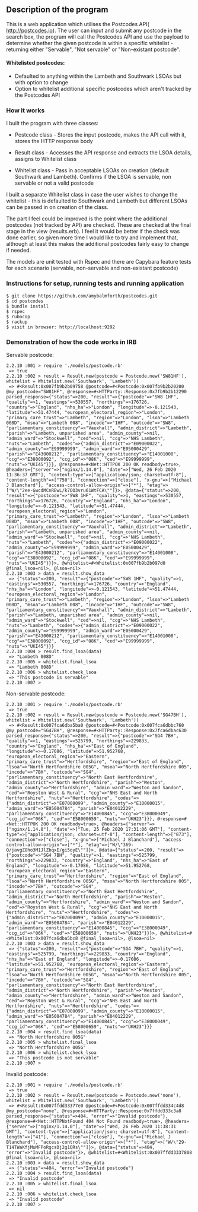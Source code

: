 ## Description of the program

This is a web application which utilises the Postcodes API(​http://postcodes.io). The user can input and submit any postcode in the search box, the program will call the Postcodes API and use the payload to determine whether the given postcode is within a specific whitelist - returning either "Servable", "Not servable" or "Non-existant postcode".

#### Whitelisted postcodes:

- Defaulted to anything within the Lambeth and Southwark LSOAs but with option to change
- Option to whitelist additional specific postcodes which aren't tracked by the Postcodes API

### How it works

I built the program with three classes:

* Postcode class - Stores the input postcode, makes the API call with it, stores the HTTP response body

* Result class - Accesses the API response and extracts the LSOA details, assigns to Whitelist class

* Whitelist class - Pass in acceptable LSOAs on creation (default Southwark and Lambeth). Confirms if the LSOA is servable, non servable or not a valid postcode

I built a separate Whitelist class in case the user wishes to change the whitelist - this is defaulted to Southwark and Lambeth but different LSOAs can be passed in on creation of the class.

The part I feel could be improved is the point where the additional postcodes (not tracked by API) are checked. These are checked at the final stage in the view (results.erb). I feel it would be better if the check was done earlier, so given more time I would like to try and implement that, although at least this makes the additional postcodes fairly easy to change if needed.

The models are unit tested with Rspec and there are Capybara feature tests for each scenario (servable, non-servable and non-existant postcode)

### Instructions for setup, running tests and running application

```
$ git clone https://github.com/amybalmforth/postcodes.git
$ cd postcodes
$ bundle install
$ rspec
$ rubocop
$ rackup
$ visit in browser: http://localhost:9292
```

### Demonstration of how the code works in IRB

Servable postcode:
```
2.2.10 :001 > require './models/postcode.rb'
 => true
2.2.10 :002 > result = Result.new(postcode = Postcode.new('SW81HF'), whitelist = Whitelist.new('Southwark', 'Lambeth'))
 => #<Result:0x007fb9b2b09758 @postcode=#<Postcode:0x007fb9b2b20200 @my_postcode="SW81HF", @response=#<HTTParty::Response:0x7fb9b2b12290 parsed_response={"status"=>200, "result"=>{"postcode"=>"SW8 1HF", "quality"=>1, "eastings"=>530557, "northings"=>176726, "country"=>"England", "nhs_ha"=>"London", "longitude"=>-0.121543, "latitude"=>51.47444, "european_electoral_region"=>"London", "primary_care_trust"=>"Lambeth", "region"=>"London", "lsoa"=>"Lambeth 008D", "msoa"=>"Lambeth 008", "incode"=>"1HF", "outcode"=>"SW8", "parliamentary_constituency"=>"Vauxhall", "admin_district"=>"Lambeth", "parish"=>"Lambeth, unparished area", "admin_county"=>nil, "admin_ward"=>"Stockwell", "ced"=>nil, "ccg"=>"NHS Lambeth", "nuts"=>"Lambeth", "codes"=>{"admin_district"=>"E09000022", "admin_county"=>"E99999999", "admin_ward"=>"E05000429", "parish"=>"E43000212", "parliamentary_constituency"=>"E14001008", "ccg"=>"E38000092", "ccg_id"=>"08K", "ced"=>"E99999999", "nuts"=>"UKI45"}}}, @response=#<Net::HTTPOK 200 OK readbody=true>, @headers={"server"=>["nginx/1.14.0"], "date"=>["Wed, 26 Feb 2020 11:36:37 GMT"], "content-type"=>["application/json; charset=utf-8"], "content-length"=>["750"], "connection"=>["close"], "x-gnu"=>["Michael J Blanchard"], "access-control-allow-origin"=>["*"], "etag"=>["W/\"2ee-GwcdMCnREwL/k7OO3vru61WtFCA\""]}>, @data={"status"=>200, "result"=>{"postcode"=>"SW8 1HF", "quality"=>1, "eastings"=>530557, "northings"=>176726, "country"=>"England", "nhs_ha"=>"London", "longitude"=>-0.121543, "latitude"=>51.47444, "european_electoral_region"=>"London", "primary_care_trust"=>"Lambeth", "region"=>"London", "lsoa"=>"Lambeth 008D", "msoa"=>"Lambeth 008", "incode"=>"1HF", "outcode"=>"SW8", "parliamentary_constituency"=>"Vauxhall", "admin_district"=>"Lambeth", "parish"=>"Lambeth, unparished area", "admin_county"=>nil, "admin_ward"=>"Stockwell", "ced"=>nil, "ccg"=>"NHS Lambeth", "nuts"=>"Lambeth", "codes"=>{"admin_district"=>"E09000022", "admin_county"=>"E99999999", "admin_ward"=>"E05000429", "parish"=>"E43000212", "parliamentary_constituency"=>"E14001008", "ccg"=>"E38000092", "ccg_id"=>"08K", "ced"=>"E99999999", "nuts"=>"UKI45"}}}>, @whitelist=#<Whitelist:0x007fb9b2b097d0 @final_lsoa=nil>, @lsoa=nil>
2.2.10 :003 > data = result.show_data
 => {"status"=>200, "result"=>{"postcode"=>"SW8 1HF", "quality"=>1, "eastings"=>530557, "northings"=>176726, "country"=>"England", "nhs_ha"=>"London", "longitude"=>-0.121543, "latitude"=>51.47444, "european_electoral_region"=>"London", "primary_care_trust"=>"Lambeth", "region"=>"London", "lsoa"=>"Lambeth 008D", "msoa"=>"Lambeth 008", "incode"=>"1HF", "outcode"=>"SW8", "parliamentary_constituency"=>"Vauxhall", "admin_district"=>"Lambeth", "parish"=>"Lambeth, unparished area", "admin_county"=>nil, "admin_ward"=>"Stockwell", "ced"=>nil, "ccg"=>"NHS Lambeth", "nuts"=>"Lambeth", "codes"=>{"admin_district"=>"E09000022", "admin_county"=>"E99999999", "admin_ward"=>"E05000429", "parish"=>"E43000212", "parliamentary_constituency"=>"E14001008", "ccg"=>"E38000092", "ccg_id"=>"08K", "ced"=>"E99999999", "nuts"=>"UKI45"}}}
2.2.10 :004 > result.find_lsoa(data)
 => "Lambeth 008D"
2.2.10 :005 > whitelist.final_lsoa
 => "Lambeth 008D"
2.2.10 :006 > whitelist.check_lsoa
 => "This postcode is servable"
2.2.10 :007 >
```

Non-servable postcode:
```
2.2.10 :001 > require './models/postcode.rb'
 => true
2.2.10 :002 > result = Result.new(postcode = Postcode.new('SG47BH'), whitelist = Whitelist.new('Southwark', 'Lambeth'))
 => #<Result:0x007fca6dba5ba0 @postcode=#<Postcode:0x007fca6dbbc760 @my_postcode="SG47BH", @response=#<HTTParty::Response:0x7fca6dbac630 parsed_response={"status"=>200, "result"=>{"postcode"=>"SG4 7BH", "quality"=>1, "eastings"=>525799, "northings"=>229833, "country"=>"England", "nhs_ha"=>"East of England", "longitude"=>-0.17086, "latitude"=>51.952768, "european_electoral_region"=>"Eastern", "primary_care_trust"=>"Hertfordshire", "region"=>"East of England", "lsoa"=>"North Hertfordshire 005G", "msoa"=>"North Hertfordshire 005", "incode"=>"7BH", "outcode"=>"SG4", "parliamentary_constituency"=>"North East Hertfordshire", "admin_district"=>"North Hertfordshire", "parish"=>"Weston", "admin_county"=>"Hertfordshire", "admin_ward"=>"Weston and Sandon", "ced"=>"Royston West & Rural", "ccg"=>"NHS East and North Hertfordshire", "nuts"=>"Hertfordshire", "codes"=>{"admin_district"=>"E07000099", "admin_county"=>"E10000015", "admin_ward"=>"E05004784", "parish"=>"E04012229", "parliamentary_constituency"=>"E14000845", "ccg"=>"E38000049", "ccg_id"=>"06K", "ced"=>"E58000659", "nuts"=>"UKH23"}}}, @response=#<Net::HTTPOK 200 OK readbody=true>, @headers={"server"=>["nginx/1.14.0"], "date"=>["Tue, 25 Feb 2020 17:31:06 GMT"], "content-type"=>["application/json; charset=utf-8"], "content-length"=>["873"], "connection"=>["close"], "x-gnu"=>["Michael J Blanchard"], "access-control-allow-origin"=>["*"], "etag"=>["W/\"369-Q/javgZOho3M1JlZbqxE/gi5oyE\""]}>, @data={"status"=>200, "result"=>{"postcode"=>"SG4 7BH", "quality"=>1, "eastings"=>525799, "northings"=>229833, "country"=>"England", "nhs_ha"=>"East of England", "longitude"=>-0.17086, "latitude"=>51.952768, "european_electoral_region"=>"Eastern", "primary_care_trust"=>"Hertfordshire", "region"=>"East of England", "lsoa"=>"North Hertfordshire 005G", "msoa"=>"North Hertfordshire 005", "incode"=>"7BH", "outcode"=>"SG4", "parliamentary_constituency"=>"North East Hertfordshire", "admin_district"=>"North Hertfordshire", "parish"=>"Weston", "admin_county"=>"Hertfordshire", "admin_ward"=>"Weston and Sandon", "ced"=>"Royston West & Rural", "ccg"=>"NHS East and North Hertfordshire", "nuts"=>"Hertfordshire", "codes"=>{"admin_district"=>"E07000099", "admin_county"=>"E10000015", "admin_ward"=>"E05004784", "parish"=>"E04012229", "parliamentary_constituency"=>"E14000845", "ccg"=>"E38000049", "ccg_id"=>"06K", "ced"=>"E58000659", "nuts"=>"UKH23"}}}>, @whitelist=#<Whitelist:0x007fca6dba5bc8 @final_lsoa=nil>, @lsoa=nil>  
2.2.10 :003 > data = result.show_data
 => {"status"=>200, "result"=>{"postcode"=>"SG4 7BH", "quality"=>1, "eastings"=>525799, "northings"=>229833, "country"=>"England", "nhs_ha"=>"East of England", "longitude"=>-0.17086, "latitude"=>51.952768, "european_electoral_region"=>"Eastern", "primary_care_trust"=>"Hertfordshire", "region"=>"East of England", "lsoa"=>"North Hertfordshire 005G", "msoa"=>"North Hertfordshire 005", "incode"=>"7BH", "outcode"=>"SG4", "parliamentary_constituency"=>"North East Hertfordshire", "admin_district"=>"North Hertfordshire", "parish"=>"Weston", "admin_county"=>"Hertfordshire", "admin_ward"=>"Weston and Sandon", "ced"=>"Royston West & Rural", "ccg"=>"NHS East and North Hertfordshire", "nuts"=>"Hertfordshire", "codes"=>{"admin_district"=>"E07000099", "admin_county"=>"E10000015", "admin_ward"=>"E05004784", "parish"=>"E04012229", "parliamentary_constituency"=>"E14000845", "ccg"=>"E38000049", "ccg_id"=>"06K", "ced"=>"E58000659", "nuts"=>"UKH23"}}}
2.2.10 :004 > result.find_lsoa(data)
 => "North Hertfordshire 005G"
2.2.10 :005 > whitelist.final_lsoa
 => "North Hertfordshire 005G"
2.2.10 :006 > whitelist.check_lsoa
 => "This postcode is not servable"
2.2.10 :007 >
```

Invalid postcode:
```
2.2.10 :001 > require './models/postcode.rb'
 => true
2.2.10 :002 > result = Result.new(postcode = Postcode.new('none'), whitelist = Whitelist.new('Southwark', 'Lambeth'))
 => #<Result:0x007ffdd33377e0 @postcode=#<Postcode:0x007ffdd334c4d8 @my_postcode="none", @response=#<HTTParty::Response:0x7ffdd333c3a8 parsed_response={"status"=>404, "error"=>"Invalid postcode"}, @response=#<Net::HTTPNotFound 404 Not Found readbody=true>, @headers={"server"=>["nginx/1.14.0"], "date"=>["Wed, 26 Feb 2020 11:38:31 GMT"], "content-type"=>["application/json; charset=utf-8"], "content-length"=>["41"], "connection"=>["close"], "x-gnu"=>["Michael J Blanchard"], "access-control-allow-origin"=>["*"], "etag"=>["W/\"29-T14TWaKfjMuMFPoRgcsDj2g1ORs\""]}>, @data={"status"=>404, "error"=>"Invalid postcode"}>, @whitelist=#<Whitelist:0x007ffdd3337808 @final_lsoa=nil>, @lsoa=nil>
2.2.10 :003 > data = result.show_data
 => {"status"=>404, "error"=>"Invalid postcode"}
2.2.10 :004 > result.find_lsoa(data)
 => "Invalid postcode"
2.2.10 :005 > whitelist.final_lsoa
 => nil
2.2.10 :006 > whitelist.check_lsoa
 => "Invalid postcode"
2.2.10 :007 >
```
